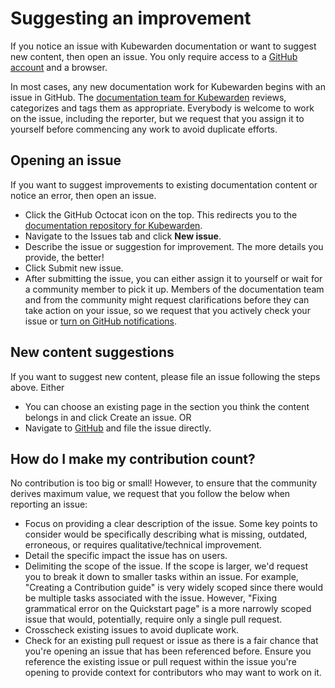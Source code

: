 # Suggesting an improvement

If you notice an issue with Kubewarden documentation or want to suggest new content, then open an issue. You only require access to a [GitHub account](https://github.com/join) and a browser.

In most cases, any new documentation work for Kubewarden begins with an issue in GitHub. The [documentation team for Kubewarden](https://github.com/orgs/kubewarden/teams/kubewarden-documentation) reviews, categorizes and tags them as appropriate. Everybody is welcome to work on the issue, including the reporter, but we request that you assign it to yourself before commencing any work to avoid duplicate efforts.

## Opening an issue

If you want to suggest improvements to existing documentation content or notice an error, then open an issue.

- Click the GitHub Octocat icon on the top. This redirects you to the [documentation repository for Kubewarden](https://github.com/kubewarden/docs).
- Navigate to the Issues tab and click **New issue**.
- Describe the issue or suggestion for improvement. The more details you provide, the better!
- Click Submit new issue.
- After submitting the issue, you can either assign it to yourself or wait for a community member to pick it up. Members of the documentation team and from the community might request clarifications before they can take action on your issue, so we request that you actively check your issue or [turn on GitHub notifications](https://docs.github.com/en/account-and-profile/managing-subscriptions-and-notifications-on-github/setting-up-notifications/configuring-notifications).

## New content suggestions

If you want to suggest new content, please file an issue following the steps above. Either

- You can choose an existing page in the section you think the content belongs in and click Create an issue.
OR
- Navigate to [GitHub](https://github.com/kubewarden/docs/issues/new/choose) and file the issue directly.

## How do I make my contribution count?

No contribution is too big or small! However, to ensure that the community derives maximum value, we request that you follow the below when reporting an issue:

- Focus on providing a clear description of the issue. Some key points to consider would be specifically describing what is missing, outdated, erroneous, or requires qualitative/technical improvement.
- Detail the specific impact the issue has on users.
- Delimiting the scope of the issue. If the scope is larger, we'd request you to break it down to smaller tasks within an issue. For example, "Creating a Contribution guide" is very widely scoped since there would be multiple tasks associated with the issue. However, "Fixing grammatical error on the Quickstart page" is a more narrowly scoped issue that would, potentially, require only a single pull request.
- Crosscheck existing issues to avoid duplicate work.
- Check for an existing pull request or issue as there is a fair chance that you're opening an issue that has been referenced before. Ensure you reference the existing issue or pull request within the issue you're opening to provide context for contributors who may want to work on it.
